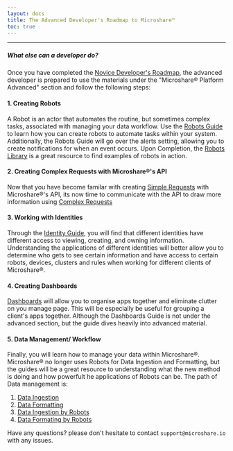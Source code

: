 ```yaml
---
layout: docs
title: The Advanced Developer's Roadmap to Microshare™
toc: true
---
```


---------------------------------------

##### What else can a developer do?

Once you have completed the [Novice Developer's Roadmap](/docs/2/technical/quick-start/basic-dev-roadmap/), the advanced developer is prepared to use the materials under the "Microshare® Platform Advanced" section and follow the following steps:

#### 1. Creating Robots

A Robot is an actor that automates the routine, but sometimes complex tasks, associated with managing your data workflow. Use the [Robots Guide](/docs/2/technical/microshare-platform-advanced/robots-guide/) to learn how you can create robots to automate tasks within your system. Additionally, the Robots Guide will go over the alerts setting, allowing you to create notifications for when an event occurs. Upon Completion, the [Robots Library](/docs/2/technical/microshare-platform-advanced/robots-library/) is a great resource to find examples of robots in action.


#### 2. Creating Complex Requests with Microshare®'s API

Now that you have become familar with creating [Simple Requests](/docs/2/technical/api/simple-requests/) with Microshare®'s API, its now time to communicate with the API to draw more information using [Complex Requests](/docs/2/technical/api/complex-requests/)

#### 3. Working with Identities

Through the [Identity Guide](/docs/2/technical/microshare-platform-advanced/identity-guide/), you will find that different identities have different access to viewing, creating, and owning information. Understanding the applications of different identities will better allow you to determine who gets to see certain information and have access to certain robots, devices, clusters and rules when working for different clients of Microshare®.  

#### 4. Creating Dashboards

[Dashboards](/docs/2/technical/microshare-platform/dashboard-guide/) will allow you to organise apps together and eliminate clutter on you manage page. This will be especially be useful for grouping a client's apps together. Although the Dashboards Guide is not under the advanced section, but the guide dives heavily into advanced material. 

#### 5. Data Management/ Workflow

Finally, you will learn how to manage your data within Microshare®. Microshare® no longer uses Robots for Data Ingestion and Formatting, but the guides will be a great resource to understanding what the new method is doing and how powerfult he applications of Robots can be. The path of Data management is:

1. [Data Ingestion](/docs/2/technical/microshare-platform-advanced/data-ingestion/)
2. [Data Formatting](/docs/2/technical/microshare-platform-advanced/data-formatting/)
3. [Data Ingestion by Robots](/docs/2/technical/microshare-platform-advanced/data-ingestion-by-robots/)
4. [Data Formating by Robots](/docs/2/technical/microshare-platform-advanced/data-formatting-by-robots/)

Have any questions? please don't hesitate to contact `support@microshare.io` with any issues. 




